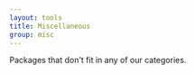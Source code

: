 ```yaml
---
layout: tools
title: Miscellaneous
group: misc
---
```


Packages that don't fit in any of our categories.
       